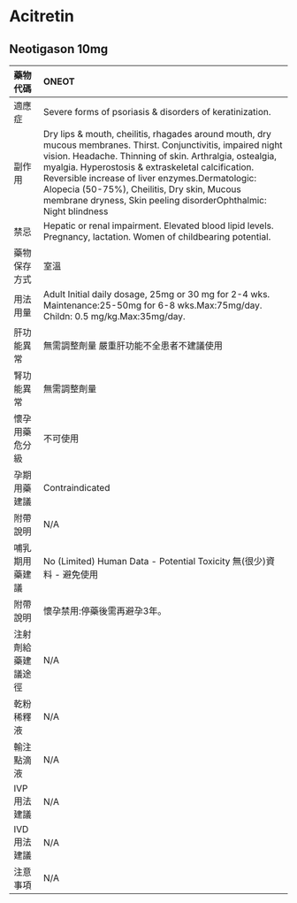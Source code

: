 # Acitretin

## Neotigason 10mg

| 藥物代碼 | ONEOT |
| :--- | :--- |
| 適應症 | Severe forms of psoriasis & disorders of keratinization. |
| 副作用 | Dry lips & mouth, cheilitis, rhagades around mouth, dry mucous membranes. Thirst. Conjunctivitis, impaired night vision. Headache. Thinning of skin. Arthralgia, ostealgia, myalgia. Hyperostosis & extraskeletal calcification. Reversible increase of liver enzymes.Dermatologic: Alopecia \(50-75%\), Cheilitis, Dry skin, Mucous membrane dryness, Skin peeling disorderOphthalmic: Night blindness |
| 禁忌 | Hepatic or renal impairment. Elevated blood lipid levels. Pregnancy, lactation. Women of childbearing potential. |
| 藥物保存方式 | 室溫 |
| 用法用量 | Adult Initial daily dosage, 25mg or 30 mg for 2-4 wks. Maintenance:25-50mg for 6-8 wks.Max:75mg/day. Childn: 0.5 mg/kg.Max:35mg/day. |
| 肝功能異常 | 無需調整劑量  嚴重肝功能不全患者不建議使用 |
| 腎功能異常 | 無需調整劑量 |
| 懷孕用藥危分級 | 不可使用 |
| 孕期用藥建議 | Contraindicated |
| 附帶說明 | N/A |
| 哺乳期用藥建議 | No \(Limited\) Human Data - Potential Toxicity 無\(很少\)資料 - 避免使用 |
| 附帶說明 | 懷孕禁用:停藥後需再避孕3年。 |
| 注射劑給藥建議途徑 | N/A |
| 乾粉稀釋液 | N/A |
| 輸注點滴液 | N/A |
| IVP 用法建議 | N/A |
| IVD 用法建議 | N/A |
| 注意事項 | N/A |

